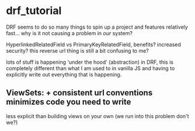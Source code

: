 # drf_tutorial

DRF seems to do so many things to spin up a project and features relatively fast... why is it not causing a problem in *our* system?

HyperlinkedRelatedField vs PrimaryKeyRelatedField, benefits? increased security? this reverse url thing is still a bit confusing to me?

lots of stuff is happening 'under the hood' (abstraction) in DRF, this is completely
different than what I am used to in vanilla JS and having to explicitly
write out everything that is happening.


ViewSets:
+
consistent url conventions
minimizes code you need to write
-
less explicit than building views on your own (we run into this problem don't we?)
